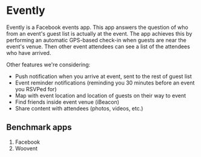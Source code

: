 Evently
=======
Evently is a Facebook events app. This app answers the question of who from an event's guest list is actually at the event. The app achieves this by performing an automatic GPS-based check-in when guests are near the event's venue. Then other event attendees can see a list of the attendees who have arrived.

Other features we're considering:
- Push notification when you arrive at event, sent to the rest of guest list
- Event reminder notifications (reminding you 30 minutes before an event you RSVPed for)
- Map with event location and location of guests on their way to event
- Find friends inside event venue (iBeacon)
- Share content with attendees (photos, videos, etc.)

## Benchmark apps

1. Facebook
2. Woovent
